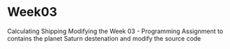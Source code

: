 # Week03
 Calculating Shipping
Modifying the Week 03 - Programming Assignment to contains the planet Saturn destenation and modify the source code 